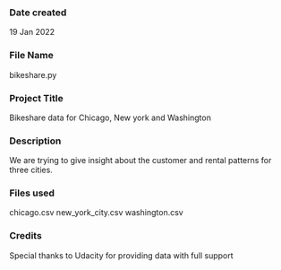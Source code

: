 ### Date created
19 Jan 2022

### File Name
bikeshare.py

### Project Title
Bikeshare data for Chicago, New york and Washington

### Description
We are trying to give insight about the customer and rental patterns for three cities.

### Files used
chicago.csv
new_york_city.csv 
washington.csv

### Credits
Special thanks to Udacity for providing data with full support